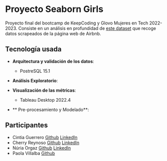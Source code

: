 # Proyecto Seaborn Girls

Proyecto final del bootcamp de KeepCoding y Glovo Mujeres en Tech 2022-2023. Consiste en un análisis en profundidad de [este dataset](https://public.opendatasoft.com/api/explore/v2.1/catalog/datasets/airbnb-listings/exports/csv?lang=en&facet=facet(name%3D%22host_verifications%22%2C%20disjunctive%3Dtrue)&facet=facet(name%3D%22amenities%22%2C%20disjunctive%3Dtrue)&facet=facet(name%3D%22features%22%2C%20disjunctive%3Dtrue)&qv1=(Madrid)&timezone=Europe%2FBerlin&use_labels=true&delimiter=%3B) que recoge datos scrapeados de la página web de Airbnb. 

## Tecnología usada

* **Arquitectura y validación de los datos**: 
    
  * PostreSQL 15.1
    
* **Análisis Exploratorio**:

    
* **Visualización de las métricas**:

  * Tableau Desktop 2022.4
    
* ** Pre-procesamiento y Modelado**:
    
    


## Participantes

* Cintia Guerrero [Github](https://github.com/CintiaGuerrero) [LinkedIn](https://www.linkedin.com/in/cintia-guerrero-tapia-2a6a96139/)
* Cherry Reynoso [Github](https://github.com/CherryRey) [LinkedIn](https://www.linkedin.com/in/cherry-reynoso-974b1b246/)
* Núria Orgaz [Github](https://github.com/mimikyu8) [LinkedIn](https://www.linkedin.com/in/nuria-orgaz-rodriguez/)
* Paola Villalba [Github](https://github.com/Paolavillalb) 

